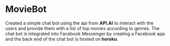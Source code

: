 # MovieBot
Created a simple chat bot using the api from **API.AI** to interact with the users and provide them with a list of top movies according to genres. The chat bot is integrated into Facebook Messenger by creating a Facebook app and the back end of the chat bot is hosted on **heroku**.
